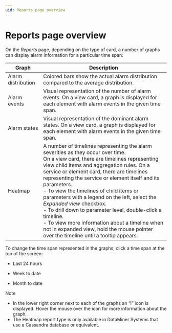 ```yaml
---
uid: Reports_page_overview
---
```


# Reports page overview

On the *Reports* page, depending on the type of card, a number of graphs can display alarm information for a particular time span:

| Graph              | Description                                                                                                                                                                                                                                                                                                                                                                                                                                                                                                                                                                                                                                                                                                                                                                                                                                                          |
|--------------------|----------------------------------------------------------------------------------------------------------------------------------------------------------------------------------------------------------------------------------------------------------------------------------------------------------------------------------------------------------------------------------------------------------------------------------------------------------------------------------------------------------------------------------------------------------------------------------------------------------------------------------------------------------------------------------------------------------------------------------------------------------------------------------------------------------------------------------------------------------------------|
| Alarm distribution | Colored bars show the actual alarm distribution compared to the average distribution.                                                                                                                                                                                                                                                                                                                                                                                                                                                                                                                                                                                                                                                                                                                                                                                |
| Alarm events       | Visual representation of the number of alarm events. On a view card, a graph is displayed for each element with alarm events in the given time span.                                                                                                                                                                                                                                                                                                                                                                                                                                                                                                                                                                                                                                                                                                                 |
| Alarm states       | Visual representation of the dominant alarm states. On a view card, a graph is displayed for each element with alarm events in the given time span.                                                                                                                                                                                                                                                                                                                                                                                                                                                                                                                                                                                                                                                                                                                  |
| Heatmap            | A number of timelines representing the alarm severities as they occur over time.<br> On a view card, there are timelines representing view child items and aggregation rules. On a service or element card, there are timelines representing the service or element itself and its parameters.<br> -  To view the timelines of child items or parameters with a legend on the left, select the *Expanded view* checkbox.<br> -  To drill down to parameter level, double-click a timeline.<br> -  To view more information about a timeline when not in expanded view, hold the mouse pointer over the timeline until a tooltip appears. |

To change the time span represented in the graphs, click a time span at the top of the screen:

- Last 24 hours

- Week to date

- Month to date

> [!NOTE]
>
> - In the lower right corner next to each of the graphs an “i” icon is displayed. Hover the mouse over the icon for more information about the graph.
> - The Heatmap report type is only available in DataMiner Systems that use a Cassandra database or equivalent.
